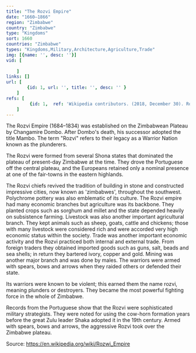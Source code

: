 ```yaml
---
title: "The Rozvi Empire"
date: "1660–1866"
region: "Zimbabwe"
country: "Zimbabwe" 
type: "Kingdoms"
sort: 1660
countries: "Zimbabwe"
types: "Kingdoms,Military,Architecture,Agriculture,Trade"
img: [{name: '', desc: ''}]
vid: [
        
    ]
links: []
url: [
        {id: 1, url: '', title: '', desc: '' }
    ]
refs: [
         {id: 1,  ref: 'Wikipedia contributors. (2018, December 30). Rozwi Empire. In Wikipedia, The Free Encyclopedia. Retrieved 20:53, February 3, 2019, from ', url: 'https://en.wikipedia.org/w/index.php?title=Rozwi_Empire&oldid=875950488'}
    ]
---
```

The Rozvi Empire (1684–1834) was established on the Zimbabwean Plateau by Changamire Dombo. After Dombo's death, his successor adopted the title Mambo. The term "Rozvi" refers to their legacy as a Warrior Nation known as the plunderers.

The Rozvi were formed from several Shona states that dominated the plateau of present-day Zimbabwe at the time. They drove the Portuguese off the central plateau, and the Europeans retained only a nominal presence at one of the fair-towns in the eastern highlands.

The Rozvi chiefs revived the tradition of building in stone and constructed impressive cities, now known as 'zimbabwes', throughout the southwest. Polychrome pottery was also emblematic of its culture. The Rozvi empire had many economic branches but agriculture was its backbone. They planted crops such as sorghum and millet and the state depended heavily on subsistence farming. Livestock was also another important agricultural branch. They kept animals such as sheep, goats, cattle and chickens; those with many livestock were considered rich and were accorded very high economic status within the society. Trade was another important economic activity and the Rozvi practiced both internal and external trade. From foreign traders they obtained imported goods such as guns, salt, beads and sea shells; in return they bartered ivory, copper and gold. Mining was another major branch and was done by males. The warriors were armed with spears, bows and arrows when they raided others or defended their state.

Its warriors were known to be violent; this earned them the name rozvi, meaning plunders or destroyers. They became the most powerful fighting force in the whole of Zimbabwe.

Records from the Portuguese show that the Rozvi were sophisticated military strategists. They were noted for using the cow-horn formation years before the great Zulu leader Shaka adopted it in the 19th century. Armed with spears, bows and arrows, the aggressive Rozvi took over the Zimbabwe plateau.

Source:
https://en.wikipedia.org/wiki/Rozwi_Empire